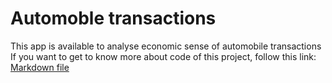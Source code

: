 # Automoble transactions
This app is available to analyse economic sense of automobile transactions
If you want to get to know more about code of this project, follow this link: <a href = "source/Readme.md">Markdown file</a>
